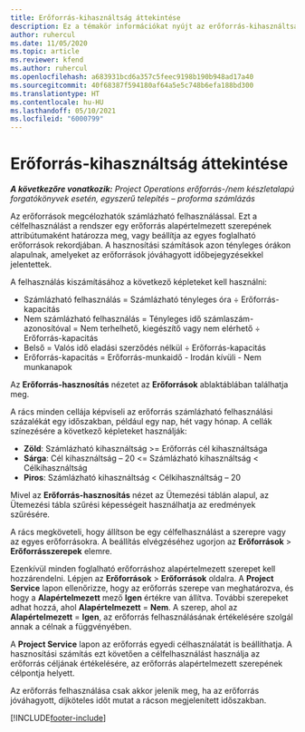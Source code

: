 ```yaml
---
title: Erőforrás-kihasználtság áttekintése
description: Ez a témakör információkat nyújt az erőforrás-kihasználtságról a Project Operations alkalmazásban.
author: ruhercul
ms.date: 11/05/2020
ms.topic: article
ms.reviewer: kfend
ms.author: ruhercul
ms.openlocfilehash: a683931bcd6a357c5feec9198b190b948ad17a40
ms.sourcegitcommit: 40f68387f594180af64a5e5c748b6efa188bd300
ms.translationtype: HT
ms.contentlocale: hu-HU
ms.lasthandoff: 05/10/2021
ms.locfileid: "6000799"
---
```

# <a name="resource-utilization-overview"></a>Erőforrás-kihasználtság áttekintése

_**A következőre vonatkozik:** Project Operations erőforrás-/nem készletalapú forgatókönyvek esetén, egyszerű telepítés – proforma számlázás_

Az erőforrások megcélozhatók számlázható felhasználással. Ezt a célfelhasználást a rendszer egy erőforrás alapértelmezett szerepének attribútumaként határozza meg, vagy beállítja az egyes foglalható erőforrások rekordjában. A hasznosítási számítások azon tényleges órákon alapulnak, amelyeket az erőforrások jóváhagyott időbejegyzésekkel jelentettek.

A felhasználás kiszámításához a következő képleteket kell használni:

  - Számlázható felhasználás = Számlázható tényleges óra ÷ Erőforrás-kapacitás
  - Nem számlázható felhasználás = Tényleges idő számlaszám-azonosítóval = Nem terhelhető, kiegészítő vagy nem elérhető ÷ Erőforrás-kapacitás
  - Belső = Valós idő eladási szerződés nélkül ÷ Erőforrás-kapacitás
  - Erőforrás-kapacitás = Erőforrás-munkaidő - Irodán kívüli - Nem munkanapok

Az **Erőforrás-hasznosítás** nézetet az **Erőforrások** ablaktáblában találhatja meg.

A rács minden cellája képviseli az erőforrás számlázható felhasználási százalékát egy időszakban, például egy nap, hét vagy hónap. A cellák színezésére a következő képleteket használják:

  - **Zöld**: Számlázható kihasználtság >= Erőforrás cél kihasználtsága
  - **Sárga**: Cél kihasználtság – 20 <= Számlázható kihasználtság < Célkihasználtság
  - **Piros**: Számlázható kihasználtság < Célkihasználtság – 20

Mivel az **Erőforrás-hasznosítás** nézet az Ütemezési táblán alapul, az Ütemezési tábla szűrési képességeit használhatja az eredmények szűrésére.

A rács megköveteli, hogy állítson be egy célfelhasználást a szerepre vagy az egyes erőforrásokra. A beállítás elvégzéséhez ugorjon az **Erőforrások** > **Erőforrásszerepek** elemre.

Ezenkívül minden foglalható erőforráshoz alapértelmezett szerepet kell hozzárendelni. Lépjen az **Erőforrások** > **Erőforrások** oldalra. A **Project Service** lapon ellenőrizze, hogy az erőforrás szerepe van meghatározva, és hogy a **Alapértelmezett** mező **Igen** értékre van állítva. További szerepeket adhat hozzá, ahol **Alapértelmezett** = **Nem**. A szerep, ahol az **Alapértelmezett** = **Igen**, az erőforrás felhasználásának értékelésére szolgál annak a célnak a függvényében.

A **Project Service** lapon az erőforrás egyedi célhasználatát is beállíthatja. A hasznosítási számítás ezt követően a célfelhasználást használja az erőforrás céljának értékelésére, az erőforrás alapértelmezett szerepének célpontja helyett.

Az erőforrás felhasználása csak akkor jelenik meg, ha az erőforrás jóváhagyott, díjköteles időt mutat a rácson megjelenített időszakban.


[!INCLUDE[footer-include](../includes/footer-banner.md)]